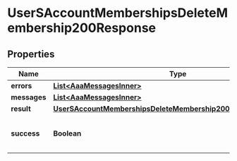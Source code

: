 

# UserSAccountMembershipsDeleteMembership200Response


## Properties

| Name | Type | Description | Notes |
|------------ | ------------- | ------------- | -------------|
|**errors** | [**List&lt;AaaMessagesInner&gt;**](AaaMessagesInner.md) |  |  |
|**messages** | [**List&lt;AaaMessagesInner&gt;**](AaaMessagesInner.md) |  |  |
|**result** | [**UserSAccountMembershipsDeleteMembership200ResponseAllOfResult**](UserSAccountMembershipsDeleteMembership200ResponseAllOfResult.md) |  |  |
|**success** | **Boolean** | Whether the API call was successful |  |



